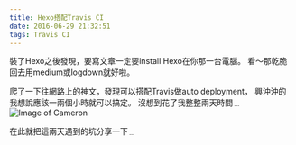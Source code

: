 ```yaml
---
title: Hexo搭配Travis CI
date: 2016-06-29 21:32:51
tags: Travis CI
---
```


裝了Hexo之後發現，要寫文章一定要install Hexo在你那一台電腦。
看～那乾脆回去用medium或logdown就好啦。

爬了一下往網路上的神文，發現可以搭配Travis做auto deployment，
興沖沖的我想說應該一兩個小時就可以搞定。
沒想到花了我整整兩天時間﹍
![Image of Cameron](http://i.imgur.com/qNlwBOL.gif)

在此就把這兩天遇到的坑分享一下﹍
